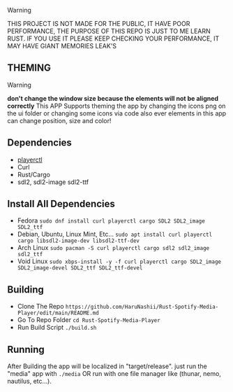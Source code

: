 > [!WARNING]
> THIS PROJECT IS NOT MADE FOR THE PUBLIC, IT HAVE POOR PERFORMANCE, THE PURPOSE OF THIS REPO IS JUST TO ME LEARN RUST.
> IF YOU USE IT PLEASE KEEP CHECKING YOUR PERFORMANCE, IT MAY HAVE GIANT MEMORIES LEAK'S


## THEMING
>[!WARNING]
>**don't change the window size because the elements will not be aligned correctly**
This APP Supports theming the app by changing the icons png on the ui folder or changing some icons via code
also ever elements in this app can change position, size and color!




## Dependencies
- [playerctl](https://github.com/altdesktop/playerctl)
- Curl 
- Rust/Cargo
- sdl2, sdl2-image sdl2-ttf





## Install All Dependencies
- Fedora
```sudo dnf install curl playerctl cargo SDL2 SDL2_image SDL2_ttf```
- Debian, Ubuntu, Linux Mint, Etc...
```sudo apt install curl playerctl cargo libsdl2-image-dev libsdl2-ttf-dev```
- Arch Linux
```sudo pacman -S curl playerctl cargo sdl2 sdl2_image sdl2_ttf```
- Void Linux
```sudo xbps-install -y -f curl playerctl cargo SDL2_image SDL2_image-devel SDL2_ttf SDL2_ttf-devel```





## Building
- Clone The Repo
```https://github.com/HaruNashii/Rust-Spotify-Media-Player/edit/main/README.md```
- Go To Repo Folder
```cd Rust-Spotify-Media-Player```
- Run Build Script
```./build.sh```





## Running
After Building the app will be localized in "target/release". just run the "media" app with
```./media``` OR run with one file manager like (thunar, nemo, nautilus, etc...).


